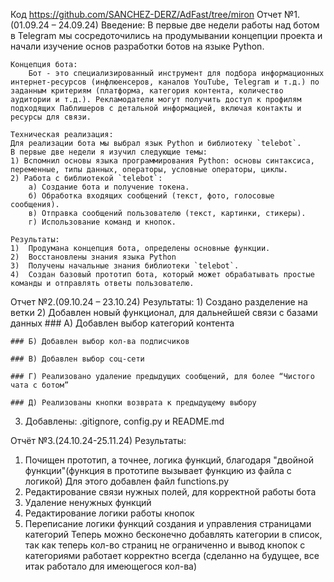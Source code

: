 Код
https://github.com/SANCHEZ-DERZ/AdFast/tree/miron
Отчет №1.(01.09.24 – 24.09.24)
    Введение:
    В первые две недели работы над ботом в Telegram мы сосредоточились на продумывании концепции проекта и начали изучение основ разработки ботов на языке Python.

    Концепция бота:
        Бот - это специализированный инструмент для подбора информационных интернет-ресурсов (инфлюенсеров, каналов YouTube, Telegram и т.д.) по заданным критериям (платформа, категория контента, количество аудитории и т.д.). Рекламодатели могут получить доступ к профилям подходящих Паблишеров с детальной информацией, включая контакты и ресурсы для связи.

    Техническая реализация:
    Для реализации бота мы выбрал язык Python и библиотеку `telebot`.  
    В первые две недели я изучил следующие темы:
    1) Вспомнил основы языка программирования Python: основы синтаксиса, переменные, типы данных, операторы, условные операторы, циклы.
    2) Работа с библиотекой `telebot`:  
        a) Создание бота и получение токена.
        б) Обработка входящих сообщений (текст, фото, голосовые сообщения).
        в) Отправка сообщений пользователю (текст, картинки, стикеры).
        г) Использование команд и кнопок.

    Результаты:
    1)	Продумана концепция бота, определены основные функции.
    2)	Восстановлены знания языка Python
    3)	Получены начальные знания библиотеки `telebot`.
    4)	Создан базовый прототип бота, который может обрабатывать простые команды и отправлять ответы пользователю.

Отчет №2.(09.10.24 – 23.10.24)
    Результаты:
    1)	Создано разделение на ветки
    2)	Добавлен новый функционал, для дальнейшей связи с базами данных
    ### А) Добавлен выбор категорий контента

    ### Б) Добавлен выбор кол-ва подписчиков

    ### В) Добавлен выбор соц-сети

    ### Г) Реализовано удаление предыдущих сообщений, для более “Чистого чата с ботом”

    ### Д) Реализованы кнопки возврата к предыдущему выбору
3) Добавлены: .gitignore, config.py и README.md

Отчёт №3.(24.10.24-25.11.24)
Результаты:
1) Почищен прототип, а точнее, логика функций, благодаря "двойной функции"(функция в прототипе вызывает функцию из файла с логикой)
    Для этого добавлен файл functions.py
2) Редактирование связи нужных полей, для корректной работы бота
3) Удаление ненужных функций
4) Редактирование логики работы кнопок
5) Переписание логики функций создания и управления страницами категорий
    Теперь можно бесконечно добавлять категории в список, так как теперь кол-во страниц не ограниченно и вывод кнопок с категориями
    работает корректно всегда (сделанно на будущее, все итак работало для имеющегося кол-ва)

